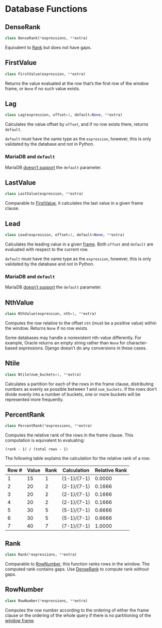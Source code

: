 # Database Functions

## DenseRank

```python
class DenseRank(*expressions, **extra)
```

Equivalent to [Rank](#rank) but does not have gaps.

## FirstValue

```python
class FirstValue(expression, **extra)
```

Returns the value evaluated at the row that’s the first row of the window frame, or `None` if no such value exists.

## Lag

```python
class Lag(expression, offset=1, default=None, **extra)
```

Calculates the value offset by `offset`, and if no row exists there, returns `default`.

`default` must have the same type as the `expression`, however, this is only validated by the database and not in Python.

### MariaDB and `default`

MariaDB [doesn’t support](https://jira.mariadb.org/browse/MDEV-12981) the `default` parameter.

## LastValue

```python
class LastValue(expression, **extra)
```

Comparable to [FirstValue](#firstvalue), it calculates the last value in a given frame clause.

## Lead

```python
class Lead(expression, offset=1, default=None, **extra)
```

Calculates the leading value in a given [frame](../expressions/#window-frames). Both `offset` and `default` are evaluated with respect to the current row.

`default` must have the same type as the `expression`, however, this is only validated by the database and not in Python.

### MariaDB and `default`

MariaDB [doesn’t support](https://jira.mariadb.org/browse/MDEV-12981) the `default` parameter.

## NthValue

```python
class NthValue(expression, nth=1, **extra)
```

Computes the row relative to the offset `nth` (must be a positive value) within the window. Returns `None` if no row exists.

Some databases may handle a nonexistent nth-value differently. For example, Oracle returns an empty string rather than `None` for character-based expressions. Django doesn’t do any conversions in these cases.

## Ntile

```python
class Ntile(num_buckets=1, **extra)
```

Calculates a partition for each of the rows in the frame clause, distributing numbers as evenly as possible between 1 and `num_buckets`. If the rows don’t divide evenly into a number of buckets, one or more buckets will be represented more frequently.

## PercentRank

```python
class PercentRank(*expressions, **extra)
```

Computes the relative rank of the rows in the frame clause. This computation is equivalent to evaluating:

```plaintext
(rank - 1) / (total rows - 1)
```

The following table explains the calculation for the relative rank of a row:

| Row # | Value | Rank | Calculation | Relative Rank |
|-------|-------|------|-------------|---------------|
| 1     | 15    | 1    | (1-1)/(7-1) | 0.0000        |
| 2     | 20    | 2    | (2-1)/(7-1) | 0.1666        |
| 3     | 20    | 2    | (2-1)/(7-1) | 0.1666        |
| 4     | 20    | 2    | (2-1)/(7-1) | 0.1666        |
| 5     | 30    | 5    | (5-1)/(7-1) | 0.6666        |
| 6     | 30    | 5    | (5-1)/(7-1) | 0.6666        |
| 7     | 40    | 7    | (7-1)/(7-1) | 1.0000        |

## Rank

```python
class Rank(*expressions, **extra)
```

Comparable to [RowNumber](#rownumber), this function ranks rows in the window. The computed rank contains gaps. Use [DenseRank](#denserank) to compute rank without gaps.

## RowNumber

```python
class RowNumber(*expressions, **extra)
```

Computes the row number according to the ordering of either the frame clause or the ordering of the whole query if there is no partitioning of the [window frame](../expressions/#window-frames).